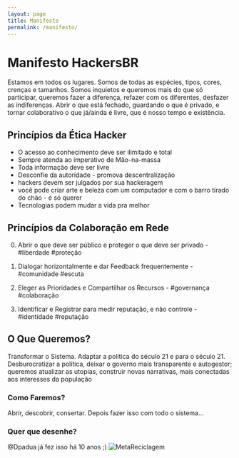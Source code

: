 ```yaml
---
layout: page
title: Manifesto
permalink: /manifesto/
---
```


# Manifesto HackersBR

Estamos em todos os lugares. Somos de todas as espécies, tipos, cores, crenças e tamanhos. Somos inquietos e queremos mais do que só participar, queremos fazer a diferença, refazer com os diferentes, desfazer as indiferenças. Abrir o que está fechado, guardando o que é privado, e tornar colaborativo o que já/ainda é livre, que é nosso tempo e existência.

## Princípios da **Ética Hacker**
- O acesso ao conhecimento deve ser ilimitado e total
- Sempre atenda ao imperativo de Mão-na-massa
- Toda informação deve ser livre
- Desconfie da autoridade - promova descentralização
- hackers devem ser julgados por sua hackeragem
- você pode criar arte e beleza com um computador e com o barro tirado do chão - é só querer
- Tecnologias podem mudar a vida pra melhor


## Princípios da **Colaboração em Rede**

0. Abrir o que deve ser público e proteger o que deve ser privado - #liberdade #proteção

1. Dialogar horizontalmente e dar Feedback frequentemente - #comunidade #escuta

2. Eleger as Prioridades e Compartilhar os Recursos - #governança #colaboração

3. Identificar e Registrar para medir reputação, e não controle - #identidade #reputação


## O Que Queremos?
Transformar o Sistema. Adaptar a política do século 21 e para o século 21. Desburocratizar a política, deixar o governo mais transparente e autogestor; queremos atualizar as utopias, construir novas narrativas, mais conectadas aos interesses da população

### Como Faremos?
Abrir, descobrir, consertar. Depois fazer isso com todo o sistema...

### Quer que desenhe?
@Dpadua já fez isso há 10 anos ;)
![MetaReciclagem](https://cloud.githubusercontent.com/assets/89998/8998471/218ebd66-3704-11e5-91fd-3f4db592f0bb.png)


